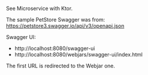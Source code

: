 See Microservice with Ktor.

The sample PetStore Swagger was from: https://petstore3.swagger.io/api/v3/openapi.json

Swagger UI:

- http://localhost:8080/swagger-ui
- http://localhost:8080/webjars/swagger-ui/index.html

The first URL is redirected to the Webjar one.
